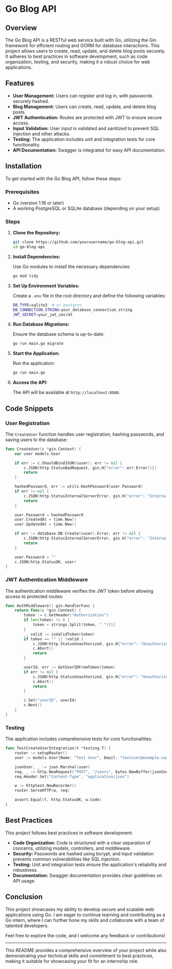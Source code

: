# Go Blog API

## Overview

The Go Blog API is a RESTful web service built with Go, utilizing the Gin framework for efficient routing and GORM for database interactions. This project allows users to create, read, update, and delete blog posts securely. It adheres to best practices in software development, such as code organization, testing, and security, making it a robust choice for web applications.

## Features

- **User Management:** Users can register and log in, with passwords securely hashed.
- **Blog Management:** Users can create, read, update, and delete blog posts.
- **JWT Authentication:** Routes are protected with JWT to ensure secure access.
- **Input Validation:** User input is validated and sanitized to prevent SQL injection and other attacks.
- **Testing:** The application includes unit and integration tests for core functionality.
- **API Documentation:** Swagger is integrated for easy API documentation.

## Installation

To get started with the Go Blog API, follow these steps:

### Prerequisites

- Go (version 1.16 or later)
- A working PostgreSQL or SQLite database (depending on your setup)

### Steps

1. **Clone the Repository:**

   ```bash
   git clone https://github.com/yourusername/go-blog-api.git
   cd go-blog-api
   ```

2. **Install Dependencies:**

   Use Go modules to install the necessary dependencies:

   ```bash
   go mod tidy
   ```

3. **Set Up Environment Variables:**

   Create a `.env` file in the root directory and define the following variables:

   ```bash
   DB_TYPE=sqlite3  # or postgres
   DB_CONNECTION_STRING=your_database_connection_string
   JWT_SECRET=your_jwt_secret
   ```

4. **Run Database Migrations:**

   Ensure the database schema is up-to-date:

   ```bash
   go run main.go migrate
   ```

5. **Start the Application:**

   Run the application:

   ```bash
   go run main.go
   ```

6. **Access the API:**

   The API will be available at `http://localhost:8080`.

## Code Snippets

### User Registration

The `CreateUser` function handles user registration, hashing passwords, and saving users to the database:

```go
func CreateUser(c *gin.Context) {
    var user models.User

    if err := c.ShouldBindJSON(&user); err != nil {
        c.JSON(http.StatusBadRequest, gin.H{"error": err.Error()})
        return
    }

    hashedPassword, err := utils.HashPassword(user.Password)
    if err != nil {
        c.JSON(http.StatusInternalServerError, gin.H{"error": "Internal server error"})
        return
    }

    user.Password = hashedPassword
    user.CreatedAt = time.Now()
    user.UpdatedAt = time.Now()

    if err := database.DB.Create(&user).Error; err != nil {
        c.JSON(http.StatusInternalServerError, gin.H{"error": "Internal server error"})
        return
    }

    user.Password = ""
    c.JSON(http.StatusOK, user)
}
```

### JWT Authentication Middleware

The authentication middleware verifies the JWT token before allowing access to protected routes:

```go
func AuthMiddleware() gin.HandlerFunc {
    return func(c *gin.Context) {
        token := c.GetHeader("Authorization")
        if len(token) != 0 {
            token = strings.Split(token, " ")[1]
        }
        _, valid := isValidToken(token)
        if token == "" || !valid {
            c.JSON(http.StatusUnauthorized, gin.H{"error": "Unauthorized. Invalid login token."})
            c.Abort()
            return
        }

        userId, err := GetUserIDFromToken(token)
        if err != nil {
            c.JSON(http.StatusUnauthorized, gin.H{"error": "Unauthorized. Invalid login token."})
            c.Abort()
            return
        }

        c.Set("userID", userId)
        c.Next()
    }
}
```

### Testing

The application includes comprehensive tests for core functionalities:

```go
func TestCreateUserIntegration(t *testing.T) {
    router := setupRouter()
    user := models.User{Name: "Test User", Email: "testuser@example.com", Password: "securepassword"}

    jsonUser, _ := json.Marshal(user)
    req, _ := http.NewRequest("POST", "/users", bytes.NewBuffer(jsonUser))
    req.Header.Set("Content-Type", "application/json")

    w := httptest.NewRecorder()
    router.ServeHTTP(w, req)

    assert.Equal(t, http.StatusOK, w.Code)
}
```

## Best Practices

This project follows best practices in software development:

- **Code Organization:** Code is structured with a clear separation of concerns, utilizing models, controllers, and middleware.
- **Security:** Passwords are hashed using bcrypt, and input validation prevents common vulnerabilities like SQL injection.
- **Testing:** Unit and integration tests ensure the application's reliability and robustness.
- **Documentation:** Swagger documentation provides clear guidelines on API usage.

## Conclusion

This project showcases my ability to develop secure and scalable web applications using Go. I am eager to continue learning and contributing as a Go intern, where I can further hone my skills and collaborate with a team of talented developers.

Feel free to explore the code, and I welcome any feedback or contributions!

--- 

This README provides a comprehensive overview of your project while also demonstrating your technical skills and commitment to best practices, making it suitable for showcasing your fit for an internship role.
